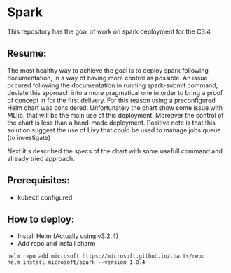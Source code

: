 # Spark
This repository has the goal of work on spark deployment for the C3.4

## Resume:
The most healthy way to achieve the goal is to deploy spark following documentation, in a way of having more control as possible.
An issue occured following the documentation in running spark-submit command, deviate this approach into a more pragmatical one in order to bring a proof of concept in for the first delivery.
For this reason using a preconfigured Helm chart was considered. Unfortunately the chart show some issue with MLlib, that will be the main use of this deployment. Moreover the control of the chart is less than a hand-made deployment.
Positive note is that this solution suggest the use of Livy that could be used to manage jobs queue (to investigate)

Next it's described the specs of the chart with some usefull command and already tried approach.

## Prerequisites:
* kubectl configured

## How to deploy:
* Install Helm (Actually using v3.2.4)
* Add repo and install charm
```
helm repo add microsoft https://microsoft.github.io/charts/repo
helm install microsoft/spark --version 1.0.4
```
